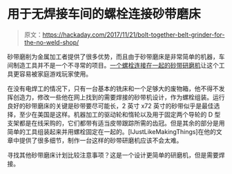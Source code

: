 # 用于无焊接车间的螺栓连接砂带磨床

> 原文：<https://hackaday.com/2017/11/21/bolt-together-belt-grinder-for-the-no-weld-shop/>

砂带磨削为金属加工者提供了很多优势，而且由于砂带磨床是非常简单的机器，车间制造工具并不是一个不寻常的项目。[一个螺栓连接在一起的砂带研磨机](https://www.instructables.com/id/Bolt-Together-2-X-72-Belt-Grinder/)让这个工具更容易被家庭游戏玩家使用。

在没有电焊工的情况下，只有一台基本的铣床和一个足够大的废物箱，他不得不发挥创造力，修改一些他在网上找到的需要焊接的砂带机设计，作为螺栓组装。运行良好的砂带磨床的关键是砂带要尽可能长，2 英寸 x72 英寸的砂带似乎是最佳选择，至少在美国是这样。机器加工的驱动轮和惰轮以及用于固定两个导轮的 D 型支架都是在线采购的，它们都带有适当皮带跟踪所需的齿冠。但是其余的部分是用简单的工具组装起来并用螺栓固定在一起的。[IJustLikeMakingThings]在他的文章中提供了很多细节，制作一台这样的砂带研磨机应该不会太难。

寻找其他砂带磨床计划比较注意事项？这是一个设计更简单的研磨机，但是需要焊接。
